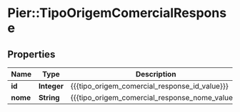 # Pier::TipoOrigemComercialResponse

## Properties
Name | Type | Description | Notes
------------ | ------------- | ------------- | -------------
**id** | **Integer** | {{{tipo_origem_comercial_response_id_value}}} | [optional] 
**nome** | **String** | {{{tipo_origem_comercial_response_nome_value}}} | [optional] 



